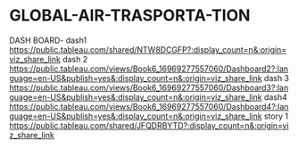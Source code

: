 # GLOBAL-AIR-TRASPORTA-TION
DASH BOARD- dash1 https://public.tableau.com/shared/NTW8DCGFP?:display_count=n&:origin=viz_share_link
dash 2
https://public.tableau.com/views/Book6_16969277557060/Dashboard2?:language=en-US&publish=yes&:display_count=n&:origin=viz_share_link
dash 3  https://public.tableau.com/views/Book6_16969277557060/Dashboard3?:language=en-US&publish=yes&:display_count=n&:origin=viz_share_link
dash4 https://public.tableau.com/views/Book6_16969277557060/Dashboard4?:language=en-US&publish=yes&:display_count=n&:origin=viz_share_link
story 1
 https://public.tableau.com/shared/JFQDRBYTD?:display_count=n&:origin=viz_share_link
